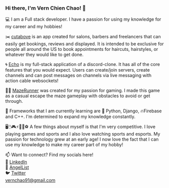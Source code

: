 ### Hi there, I'm Vern Chien Chao! 👋
💻 I am a Full stack developer. I have a passion for using my knowledge for my career and my hobbies!

✂️ [cutabove](https://pacific-sea-61217.herokuapp.com/#/) is an app created for salons, barbers and freelancers that can easily get bookings, reviews and displayed. It is intended to be exclusive for people all around the US to book appointments for haircuts, hairstyles, or whatever they would like to get done.

🌀 [Echo](https://echo-discordclone.herokuapp.com/#/) is my full-stack application of a discord-clone. It has all of the core features that you would expect. Users can create/join servers, create channels and can post messages on channels via live messaging with action cable websockets!

🏃‍♂️ [MazeRunner](https://vernchao91.github.io/Maze_Runner/) was created for my passion for gaming. I made this game as a casual escape the maze gameplay with obstacles to avoid or get through.

🌱 Frameworks that I am currently learning are 🐍 Python, Django, 🔥Firebase and  C++. I'm determined to expand my knowledge constantly.

🖥🖱️🎮⚡🏀🏈⚽ A few things about myself is that I'm very competitive. I love playing games and sports and I also love watching sports and esports. My passion for technology grew at an early age! I now love the fact that I can use my knowledge to make my career part of my hobby!

📫 Want to connect? Find my socials here!
<br>
🔗 [LinkedIn](https://www.linkedin.com/in/vern-chao-a8201a1ba)
<br>
👼 [AngelList](https://www.angel.co/u/vern-chien-chao)
<br>
🐦 [Twitter](https://www.twitter.com/vernchao91)
<br>
vernchao91@gmail.com
<!--
**vernchao91/vernchao91** is a ✨ _special_ ✨ repository because its `README.md` (this file) appears on your GitHub profile.

Here are some ideas to get you started:

- 🔭 I’m currently working on ...
- 🌱 I’m currently learning ...
- 👯 I’m looking to collaborate on ...
- 🤔 I’m looking for help with ...
- 💬 Ask me about ...
- 📫 How to reach me: ...
- 😄 Pronouns: ...
- ⚡ Fun fact: ...
-->
